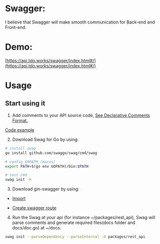 # Swagger:
I believe that Swagger will make smooth communication for Back-end and Front-end. 

# Demo:
 [https://api.tdo.works/swagger/index.html#/](https://api.tdo.works/swagger/index.html#/)

# Usage
## Start using it
1. Add comments to your API source code, [See Declarative Comments Format.](https://github.com/swaggo/swag/blob/master/README.md#declarative-comments-format)

[Code example](../modules/user/user_api.go#L15-L24) 

2. Download Swag for Go by using:
```bash
# install swag
go install github.com/swaggo/swag/cmd/swag

# config GOPATH (macos)
export PATH=$(go env GOPATH)/bin:$PATH

# test cmd
swag init -h
```


3. Download gin-swagger by using:

- [Import](../routes/swagger_routes.go#8-9) 

- [Create swagger route](../routes/swagger_routes.go#12) 

4. Run the Swag at your api (for instance ~/packages/rest_api), Swag will parse comments and generate required files(docs folder and docs/doc.go) at ~/docs.

```bash
swag init --parseDependency --parseInternal -d packages/rest_api
```
